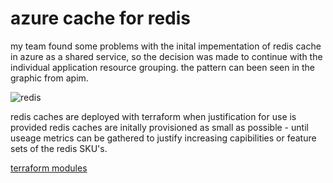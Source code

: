 # azure cache for redis

my team found some problems with the inital impementation of redis cache in azure as a shared service, so the decision was made to continue with the individual application resource grouping. 
the pattern can been seen in the graphic from apim.

![redis](https://stdsoinventory0001.blob.core.windows.net/mdwikiimages/apim.png)

redis caches are deployed with terraform when justification for use is provided
redis caches are initally provisioned as small as possible - until useage metrics can be gathered to justify increasing capibilities or feature sets of the redis SKU's. 

[terraform modules](tfmodules.md)